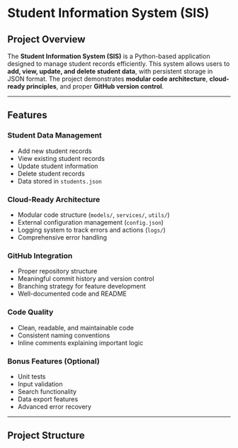 # Student Information System (SIS)

## Project Overview
The **Student Information System (SIS)** is a Python-based application designed to manage student records efficiently. This system allows users to **add, view, update, and delete student data**, with persistent storage in JSON format. The project demonstrates **modular code architecture**, **cloud-ready principles**, and proper **GitHub version control**.

---

## Features

### Student Data Management
- Add new student records
- View existing student records
- Update student information
- Delete student records
- Data stored in `students.json`

### Cloud-Ready Architecture
- Modular code structure (`models/`, `services/`, `utils/`)
- External configuration management (`config.json`)
- Logging system to track errors and actions (`logs/`)
- Comprehensive error handling

### GitHub Integration
- Proper repository structure
- Meaningful commit history and version control
- Branching strategy for feature development
- Well-documented code and README

### Code Quality
- Clean, readable, and maintainable code
- Consistent naming conventions
- Inline comments explaining important logic

### Bonus Features (Optional)
- Unit tests
- Input validation
- Search functionality
- Data export features
- Advanced error recovery

---

## Project Structure
